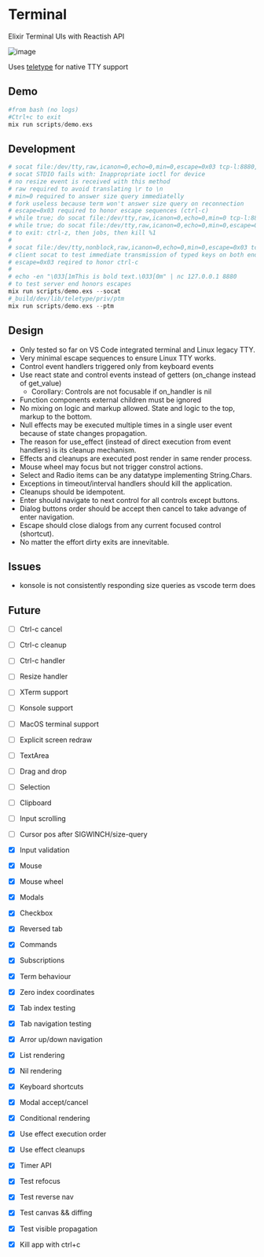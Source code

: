 # Terminal

Elixir Terminal UIs with Reactish API

![image](https://user-images.githubusercontent.com/4142710/189275618-cd1acb2e-8023-4892-85e1-0c850ecb4275.png)

Uses [teletype](https://github.com/samuelventura/teletype) for native TTY support

## Demo

```elixir
#from bash (no logs)
#Ctrl+c to exit
mix run scripts/demo.exs
```

## Development

```elixir
# socat file:/dev/tty,raw,icanon=0,echo=0,min=0,escape=0x03 tcp-l:8880,reuseaddr
# socat STDIO fails with: Inappropriate ioctl for device
# no resize event is received with this method
# raw required to avoid translating \r to \n
# min=0 required to answer size query immediatelly
# fork useless because term won't answer size query on reconnection
# escape=0x03 required to honor escape sequences (ctrl-c)
# while true; do socat file:/dev/tty,raw,icanon=0,echo=0,min=0 tcp-l:8880,reuseaddr; done
# while true; do socat file:/dev/tty,raw,icanon=0,echo=0,min=0,escape=0x03 tcp-l:8880,reuseaddr; done
# to exit: ctrl-z, then jobs, then kill %1
#
# socat file:/dev/tty,nonblock,raw,icanon=0,echo=0,min=0,escape=0x03 tcp:127.0.0.1:8880
# client socat to test immediate transmission of typed keys on both ends
# escape=0x03 reqired to honor ctrl-c
#
# echo -en "\033[1mThis is bold text.\033[0m" | nc 127.0.0.1 8880
# to test server end honors escapes
mix run scripts/demo.exs --socat
#_build/dev/lib/teletype/priv/ptm
mix run scripts/demo.exs --ptm
```

 ## Design

- Only tested so far on VS Code integrated terminal and Linux legacy TTY.
- Very minimal escape sequences to ensure Linux TTY works.
- Control event handlers triggered only from keyboard events
- Use react state and control events instead of getters (on_change instead of get_value)
    - Corollary: Controls are not focusable if on_handler is nil
- Function components external children must be ignored
- No mixing on logic and markup allowed. State and logic to the top, markup to the bottom.
- Null effects may be executed multiple times in a single user event because of state changes propagation.
- The reason for use_effect (instead of direct execution from event handlers) is its cleanup mechanism.
- Effects and cleanups are executed post render in same render process.
- Mouse wheel may focus but not trigger constrol actions.
- Select and Radio items can be any datatype implementing String.Chars.
- Exceptions in timeout/interval handlers should kill the application.
- Cleanups should be idempotent.
- Enter should navigate to next control for all controls except buttons.
- Dialog buttons order should be accept then cancel to take advange of enter navigation.
- Escape should close dialogs from any current focused control (shortcut).
- No matter the effort dirty exits are innevitable.

## Issues

- konsole is not consistently responding size queries as vscode term does

## Future

- [ ] Ctrl-c cancel
- [ ] Ctrl-c cleanup
- [ ] Ctrl-c handler
- [ ] Resize handler
- [ ] XTerm support
- [ ] Konsole support
- [ ] MacOS terminal support
- [ ] Explicit screen redraw
- [ ] TextArea
- [ ] Drag and drop
- [ ] Selection
- [ ] Clipboard
- [ ] Input scrolling
- [ ] Cursor pos after SIGWINCH/size-query
- [x] Input validation
- [X] Mouse
- [X] Mouse wheel
- [X] Modals
- [X] Checkbox
- [X] Reversed tab
- [x] Commands
- [x] Subscriptions
- [X] Term behaviour
- [X] Zero index coordinates
- [X] Tab index testing
- [X] Tab navigation testing
- [X] Arror up/down navigation
- [X] List rendering
- [X] Nil rendering
- [X] Keyboard shortcuts
- [x] Modal accept/cancel
- [x] Conditional rendering
- [X] Use effect execution order
- [X] Use effect cleanups
- [X] Timer API
- [x] Test refocus
- [x] Test reverse nav
- [x] Test canvas && diffing
- [x] Test visible propagation
- [X] Kill app with ctrl+c

